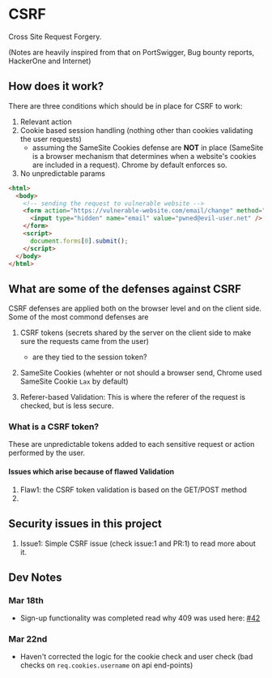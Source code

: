 # CSRF

Cross Site Request Forgery.

(Notes are heavily inspired from that on PortSwigger, Bug bounty reports, HackerOne and Internet)

## How does it work?

There are three conditions which should be in place for CSRF to work:

1. Relevant action
2. Cookie based session handling (nothing other than cookies validating the user requests)
   - assuming the SameSite Cookies defense are **NOT** in place (SameSite is a browser mechanism that determines when a website's cookies are
     included in a request). Chrome by default enforces so.
3. No unpredictable params

```html
<html>
  <body>
    <!-- sending the request to vulnerable website -->
    <form action="https://vulnerable-website.com/email/change" method="POST">
      <input type="hidden" name="email" value="pwned@evil-user.net" />
    </form>
    <script>
      document.forms[0].submit();
    </script>
  </body>
</html>
```

## What are some of the defenses against CSRF

CSRF defenses are applied both on the browser level and on the client side. Some of the most commond defenses are

1. CSRF tokens (secrets shared by the server on the client side to make sure the requests came from the user)

   - are they tied to the session token?

2. SameSite Cookies (whehter or not should a browser send, Chrome used SameSite Cookie `Lax` by default)

3. Referer-based Validation: This is where the referer of the request is checked, but is less secure.

### What is a CSRF token?

These are unpredictable tokens added to each sensitive request or action performed by the user.

#### Issues which arise because of flawed Validation

1. Flaw1: the CSRF token validation is based on the GET/POST method
2.

## Security issues in this project

1. Issue1: Simple CSRF issue (check issue:1 and PR:1) to read more about it.

## Dev Notes

### Mar 18th

- Sign-up functionality was completed read why 409 was used here: [#42](https://github.com/realArcherL/csrf/blob/main/src/routes/user.js#L44)

### Mar 22nd

- Haven't corrected the logic for the cookie check and user check (bad checks on `req.cookies.username` on api end-points)
